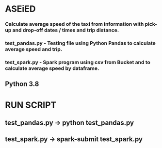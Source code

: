 # ASEiED 

### Calculate average speed of the taxi from information with pick-up and drop-off dates / times and trip distance.
### test_pandas.py - Testing file using Python Pandas to calculate average speed and trip.
### test_spark.py - Spark program using csv from Bucket and to calculate average speed by dataframe.

## Python 3.8

# RUN SCRIPT

## test_pandas.py -> python test_pandas.py
## test_spark.py -> spark-submit test_spark.py
